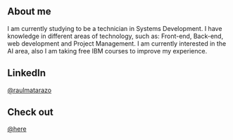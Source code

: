 ## About me 
I am currently studying to be a technician in Systems Development. I have knowledge in different areas of technology, such as: Front-end, Back-end, web development and Project Management. I am currently interested in the AI area, also I am taking free IBM courses to improve my experience.

## LinkedIn
[@raulmatarazo](https://www.linkedin.com/in/raulmatarazo/)

## Check out
[@here](https://rauldevportfolio.netlify.app/)
